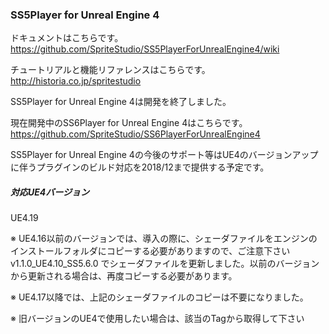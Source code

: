 ### SS5Player for Unreal Engine 4

ドキュメントはこちらです。  
https://github.com/SpriteStudio/SS5PlayerForUnrealEngine4/wiki

チュートリアルと機能リファレンスはこちらです。  
http://historia.co.jp/spritestudio


SS5Player for Unreal Engine 4は開発を終了しました。  

現在開発中のSS6Player for Unreal Engine 4はこちらです。  
https://github.com/SpriteStudio/SS6PlayerForUnrealEngine4

SS5Player for Unreal Engine 4の今後のサポート等はUE4のバージョンアップに伴うプラグインのビルド対応を2018/12まで提供する予定です。  

##### 対応UE4バージョン
UE4.19


※ UE4.16以前のバージョンでは、導入の際に、シェーダファイルをエンジンのインストールフォルダにコピーする必要がありますので、ご注意下さい  
   v1.1.0_UE4.10_SS5.6.0 でシェーダファイルを更新しました。以前のバージョンから更新される場合は、再度コピーする必要があります。  

※ UE4.17以降では、上記のシェーダファイルのコピーは不要になりました。  

※ 旧バージョンのUE4で使用したい場合は、該当のTagから取得して下さい
